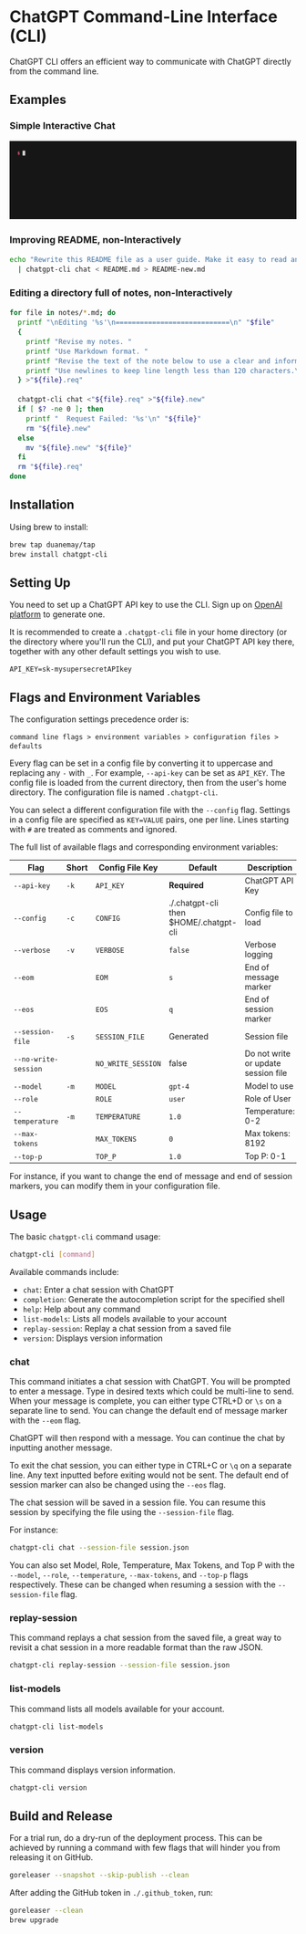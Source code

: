 # ChatGPT Command-Line Interface (CLI)

ChatGPT CLI offers an efficient way to communicate with ChatGPT directly from the command line.

## Examples

### Simple Interactive Chat

![Simple chat](docs/translation-demo.gif)

### Improving README, non-Interactively

```bash
echo "Rewrite this README file as a user guide. Make it easy to read and informative. Use a helpful and clear style" \
  | chatgpt-cli chat < README.md > README-new.md
```

### Editing a directory full of notes, non-Interactively

```bash
for file in notes/*.md; do
  printf "\nEditing '%s'\n============================\n" "$file"
  {
    printf "Revise my notes. "
    printf "Use Markdown format. "
    printf "Revise the text of the note below to use a clear and informative style. "
    printf "Use newlines to keep line length less than 120 characters.\n\n"
  } >"${file}.req"

  chatgpt-cli chat <"${file}.req" >"${file}.new"
  if [ $? -ne 0 ]; then
    printf "  Request Failed: '%s'\n" "${file}"
    rm "${file}.new"
  else
    mv "${file}.new" "${file}"
  fi
  rm "${file}.req"
done
```

## Installation

Using brew to install:

```bash
brew tap duanemay/tap
brew install chatgpt-cli
```

## Setting Up

You need to set up a ChatGPT API key to use the CLI. Sign up on [OpenAI platform](https://platform.openai.com/account/api-keys) to generate one. 

It is recommended to create a `.chatgpt-cli` file in your home directory (or the directory where you'll run the CLI), and put your ChatGPT API key there, together with any other default settings you wish to use.

```env
API_KEY=sk-mysupersecretAPIkey
```

## Flags and Environment Variables

The configuration settings precedence order is:

```
command line flags > environment variables > configuration files > defaults
```

Every flag can be set in a config file by converting it to uppercase and replacing any `-` with `_`. For example, `--api-key` can be set as `API_KEY`. The config file is loaded from the current directory, then from the user's home directory. The configuration file is named `.chatgpt-cli`.

You can select a different configuration file with the `--config` flag. Settings in a config file are specified as `KEY=VALUE` pairs, one per line. Lines starting with `#` are treated as comments and ignored.

The full list of available flags and corresponding environment variables:

|Flag| Short |Config File Key| Default                                | Description                         |
|--|-------|--|----------------------------------------|-------------------------------------|
|`--api-key`| `-k`  |`API_KEY`| **Required**                           | ChatGPT API Key                     |
|`--config`| `-c`  |`CONFIG`| ./.chatgpt-cli then $HOME/.chatgpt-cli | Config file to load                 |
|`--verbose`| `-v`  |`VERBOSE`| `false`                                | Verbose logging                     |
|`--eom`|       |`EOM`| `s`                                    | End of message marker               |
|`--eos`|       |`EOS`| `q`                                    | End of session marker               |
|`--session-file`| `-s`  |`SESSION_FILE`| Generated                              | Session file                        |
|`--no-write-session`|       |`NO_WRITE_SESSION`| false                                  | Do not write or update session file |
|`--model`| `-m`  |`MODEL`| `gpt-4`                                | Model to use                        |
|`--role`|       |`ROLE`| `user`                                 | Role of User                        |
|`--temperature`| `-m`  |`TEMPERATURE`| `1.0`                                  | Temperature: 0-2                    |
|`--max-tokens`|       |`MAX_TOKENS`| `0`                                    | Max tokens: 8192                    |
|`--top-p`|       |`TOP_P`| `1.0`                                  | Top P: 0-1                          |

For instance, if you want to change the end of message and end of session markers, you can modify them in your configuration file.

## Usage

The basic `chatgpt-cli` command usage:

```bash
chatgpt-cli [command]
```

Available commands include:

- `chat`: Enter a chat session with ChatGPT
- `completion`: Generate the autocompletion script for the specified shell
- `help`: Help about any command
- `list-models`: Lists all models available to your account
- `replay-session`: Replay a chat session from a saved file
- `version`: Displays version information

### chat  

This command initiates a chat session with ChatGPT. You will be prompted to enter a message. Type in desired texts which could be multi-line to send. When your message is complete, you can either type CTRL+D or `\s` on a separate line to send. You can change the default end of message marker with the `--eom` flag.

ChatGPT will then respond with a message. You can continue the chat by inputting another message. 

To exit the chat session, you can either type in CTRL+C or `\q` on a separate line. Any text inputted before exiting would not be sent. The default end of session marker can also be changed using the `--eos` flag.

The chat session will be saved in a session file. You can resume this session by specifying the file using the `--session-file` flag.

For instance:
```bash
chatgpt-cli chat --session-file session.json
```

You can also set Model, Role, Temperature, Max Tokens, and Top P with the `--model`, `--role`, `--temperature`, `--max-tokens`, and `--top-p` flags respectively. These can be changed when resuming a session with the `--session-file` flag.

### replay-session

This command replays a chat session from the saved file, a great way to revisit a chat session in a more readable format than the raw JSON.

```bash
chatgpt-cli replay-session --session-file session.json
```

### list-models

This command lists all models available for your account.

```bash
chatgpt-cli list-models
```

### version

This command displays version information.

```bash
chatgpt-cli version
```

## Build and Release

For a trial run, do a dry-run of the deployment process. This can be achieved by running a command with few flags that will hinder you from releasing it on GitHub.

```bash
goreleaser --snapshot --skip-publish --clean
```

After adding the GitHub token in `./.github_token`, run:

```bash
goreleaser --clean
brew upgrade
```

